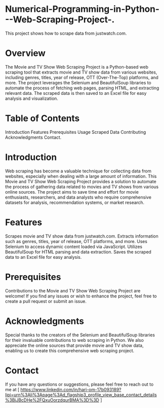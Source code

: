 # Numerical-Programming-in-Python---Web-Scraping-Project-.
This project shows how to scrape data from justwatch.com.
# Overview
The Movie and TV Show Web Scraping Project is a Python-based web scraping tool that extracts movie and TV show data from various websites, including genres, titles, year of release, OTT (Over-The-Top) platforms, and more. The project leverages the Selenium and BeautifulSoup libraries to automate the process of fetching web pages, parsing HTML, and extracting relevant data. The scraped data is then saved to an Excel file for easy analysis and visualization.
# Table of Contents
Introduction Features Prerequisites Usage Scraped Data Contributing Acknowledgments Contact.
# Introduction
Web scraping has become a valuable technique for collecting data from websites, especially when dealing with a large amount of information. This Movie and TV Show Web Scraping Project provides a solution to automate the process of gathering data related to movies and TV shows from various online sources. The project aims to save time and effort for movie enthusiasts, researchers, and data analysts who require comprehensive datasets for analysis, recommendation systems, or market research.

# Features
Scrapes movie and TV show data from justwatch.com. Extracts information such as genres, titles, year of release, OTT platforms, and more. Uses Selenium to access dynamic content loaded via JavaScript. Utilizes BeautifulSoup for HTML parsing and data extraction. Saves the scraped data to an Excel file for easy analysis.

# Prerequisites
Contributions to the Movie and TV Show Web Scraping Project are welcome! If you find any issues or wish to enhance the project, feel free to create a pull request or submit an issue.

# Acknowledgments
Special thanks to the creators of the Selenium and BeautifulSoup libraries for their invaluable contributions to web scraping in Python. We also appreciate the online sources that provide movie and TV show data, enabling us to create this comprehensive web scraping project.

# Contact
If you have any questions or suggestions, please feel free to reach out to me at [ https://www.linkedin.com/in/hari-om-17b093189?lipi=urn%3Ali%3Apage%3Ad_flagship3_profile_view_base_contact_details%3BjJBcDHe%2FQxuOorzdqurBMA%3D%3D ]
